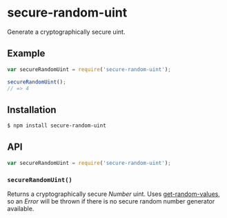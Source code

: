 # secure-random-uint

Generate a cryptographically secure uint.

## Example

``` javascript
var secureRandomUint = require('secure-random-uint');

secureRandomUint();
// => 4
```

## Installation

``` bash
$ npm install secure-random-uint
```

## API

``` javascript
var secureRandomUint = require('secure-random-uint');
```

### `secureRandomUint()`

Returns a cryptographically secure _Number_ uint. Uses
[get-random-values](https://github.com/KenanY/get-random-values), so an _Error_
will be thrown if there is no secure random number generator available.
